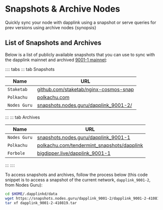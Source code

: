 <!--
order: 6
-->

# Snapshots & Archive Nodes

Quickly sync your node with dapplink using a snapshot or serve queries for prev versions using archive nodes {synopsis}

## List of Snapshots and Archives

Below is a list of publicly available snapshots that you can use to sync with the dapplink mainnet and
archived [9001-1 mainnet](https://github.com/tharsis/mainnet/tree/main/dapplink_9001-1):

<!-- markdown-link-check-disable -->
:::: tabs
::: tab Snapshots

| Name        | URL                                                                     |
| -------------|------------------------------------------------------------------------ |
| `Staketab`   | [github.com/staketab/nginx-cosmos-snap](https://github.com/staketab/nginx-cosmos-snap/blob/main/docs/dapplink.md) |
| `Polkachu`   | [polkachu.com](https://www.polkachu.com/tendermint_snapshots/dapplink)                   |
| `Nodes Guru` | [snapshots.nodes.guru/dapplink_9001-2/](snapshots.nodes.guru/dapplink_9001-2/)                   |
:::
::: tab Archives
<!-- markdown-link-check-disable -->

| Name           | URL                                                                             |
| ---------------|---------------------------------------------------------------------------------|
| `Nodes Guru`   | [snapshots.nodes.guru/dapplink_9001-1](https://snapshots.nodes.guru/dapplink_9001-1/)                                    |
| `Polkachu`     | [polkachu.com/tendermint_snapshots/dapplink](https://www.polkachu.com/tendermint_snapshots/dapplink)                           |
| `Forbole`      | [bigdipper.live/dapplink_9001-1](https://s3.bigdipper.live.eu-central-1.linodeobjects.com/dapplink_9001-1.tar.lz4) |
:::
::::

To access snapshots and archives, follow the process below (this code snippet is to access a snapshot of the current network, `dapplink_9001-2`, from Nodes Guru):

```bash
cd $HOME/.dapplinkd/data
wget https://snapshots.nodes.guru/dapplink_9001-2/dapplink_9001-2-410819.tar
tar xf dapplink_9001-2-410819.tar
```
